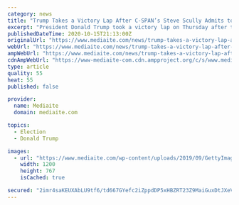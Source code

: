 ```yaml
---
category: news
title: "Trump Takes a Victory Lap After C-SPAN’s Steve Scully Admits to Lying About Being Hacked: ‘I Was Right Again!’"
excerpt: "President Donald Trump took a victory lap on Thursday after the revelation C-SPAN had suspended political editor Steve Scully for admitting he lied about being the victim of a Twitter hack."
publishedDateTime: 2020-10-15T21:13:00Z
originalUrl: "https://www.mediaite.com/news/trump-takes-a-victory-lap-after-c-spans-steve-scully-admits-to-lying-about-being-hacked-i-was-right-again/"
webUrl: "https://www.mediaite.com/news/trump-takes-a-victory-lap-after-c-spans-steve-scully-admits-to-lying-about-being-hacked-i-was-right-again/"
ampWebUrl: "https://www.mediaite.com/news/trump-takes-a-victory-lap-after-c-spans-steve-scully-admits-to-lying-about-being-hacked-i-was-right-again/amp/"
cdnAmpWebUrl: "https://www-mediaite-com.cdn.ampproject.org/c/s/www.mediaite.com/news/trump-takes-a-victory-lap-after-c-spans-steve-scully-admits-to-lying-about-being-hacked-i-was-right-again/amp/"
type: article
quality: 55
heat: 55
published: false

provider:
  name: Mediaite
  domain: mediaite.com

topics:
  - Election
  - Donald Trump

images:
  - url: "https://www.mediaite.com/wp-content/uploads/2019/09/GettyImages-578134468-1200x767.jpg"
    width: 1200
    height: 767
    isCached: true

secured: "2imr4saKEUXAbLU9tf6/td667GYefc2iZppdDP5xHBZRT23Z9MaiGuxDtJXeVN/97XScWCe5YCYz4iy+Gi/G/Q2yj4O7Yy1MqqnqUi6sJQ7YlrM3YcHZP/QnUc2nKwBkbot+8KKg8KTVT+/Z5CxWSkO0EB/aBPCAqrUPltYU5cJCzqYCYzbziFYwiREva5LjqWPAI4jo22AHL3BTY5oG8WTdzwKE4hmZddb0HpQfGggrSD2TzJUtIcrEmTmg9S5XVa4t4sWHZIwNsBjV+rZprliHV1gSLiU9HObrhHn7bQkQ/P/gzhe0eJFT+C/eGwcDD27qg05/vcIz0REE1D3FZw1JUMX1Rppf3yNBDn3Fp5g=;pMim2qokP+7cy7tb4/LTZw=="
---
```


